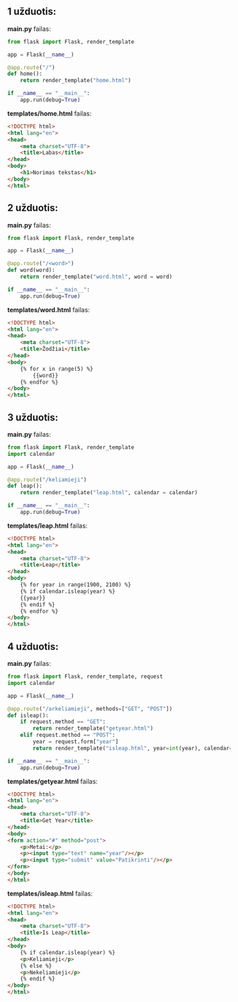 ## 1 užduotis:

**main.py** failas:

```python
from flask import Flask, render_template

app = Flask(__name__)

@app.route("/")
def home():
    return render_template("home.html")

if __name__ == "__main__":
    app.run(debug=True)
```


**templates/home.html** failas:

```html
<!DOCTYPE html>
<html lang="en">
<head>
    <meta charset="UTF-8">
    <title>Labas</title>
</head>
<body>
    <h1>Norimas tekstas</h1>
</body>
</html>
```

## 2 užduotis:

**main.py** failas:

```python
from flask import Flask, render_template

app = Flask(__name__)

@app.route("/<word>")
def word(word):
    return render_template("word.html", word = word)

if __name__ == "__main__":
    app.run(debug=True)
```

**templates/word.html** failas:

```html
<!DOCTYPE html>
<html lang="en">
<head>
    <meta charset="UTF-8">
    <title>Žodžiai</title>
</head>
<body>
    {% for x in range(5) %}
        {{word}}
    {% endfor %}
</body>
</html>
```

## 3 užduotis:

**main.py** failas:

```python
from flask import Flask, render_template
import calendar

app = Flask(__name__)

@app.route("/keliamieji")
def leap():
    return render_template("leap.html", calendar = calendar)

if __name__ == "__main__":
    app.run(debug=True)
```

**templates/leap.html** failas:

```html
<!DOCTYPE html>
<html lang="en">
<head>
    <meta charset="UTF-8">
    <title>Leap</title>
</head>
<body>
    {% for year in range(1900, 2100) %}
    {% if calendar.isleap(year) %}
    {{year}}
    {% endif %}
    {% endfor %}
</body>
</html>
```

## 4 užduotis:

**main.py** failas:

```python
from flask import Flask, render_template, request
import calendar

app = Flask(__name__)

@app.route("/arkeliamieji", methods=["GET", "POST"])
def isleap():
    if request.method == "GET":
        return render_template("getyear.html")
    elif request.method == "POST":
        year = request.form["year"]
        return render_template("isleap.html", year=int(year), calendar=calendar)

if __name__ == "__main__":
    app.run(debug=True)
```

**templates/getyear.html** failas:

```html
<!DOCTYPE html>
<html lang="en">
<head>
    <meta charset="UTF-8">
    <title>Get Year</title>
</head>
<body>
<form action="#" method="post">
    <p>Metai:</p>
    <p><input type="text" name="year"/></p>
    <p><input type="submit" value="Patikrinti"/></p>
</form>
</body>
</html>
```

**templates/isleap.html** failas:

```html
<!DOCTYPE html>
<html lang="en">
<head>
    <meta charset="UTF-8">
    <title>Is Leap</title>
</head>
<body>
    {% if calendar.isleap(year) %}
    <p>Keliamieji</p>
    {% else %}
    <p>Nekeliamieji</p>
    {% endif %}
</body>
</html>
```